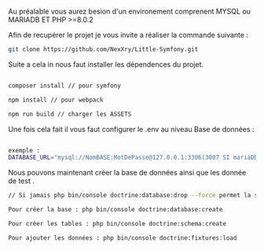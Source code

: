 Au préalable vous aurez besion d'un environement comprenent MYSQL ou MARIADB ET PHP >=8.0.2

Afin de recupérer le projet je vous invite a réaliser la commande suivante :

``` BASH
git clone https://github.com/NexXry/Little-Symfony.git

```

Suite a cela in nous faut installer les dépendences du projet.

``` BASH

composer install // pour symfony

npm install // pour webpack

npm run build // charger les ASSETS

```

Une fois cela fait il vous faut configurer le .env au niveau Base de données :

``` BASH

exemple : 
DATABASE_URL="mysql://NomBASE:MotDePasse@127.0.0.1:3306(3007 SI mariaDB)/hello?serverVersion=10.5.15-MariaDB-1:10.5.15+maria~focal &charset=utf8mb4" (La version de la BDD peut varier ajouter la votre.)


```
Nous pouvons maintenant créer la base de données ainsi que les donnée de  test .

``` BASH
// Si jamais php bin/console doctrine:database:drop --force permet la suppresion de la base en cas de rater

Pour créer la base : php bin/console doctrine:database:create

Pour créer les tables : php bin/console doctrine:schema:create

Pour ajouter les données : php bin/console doctrine:fixtures:load

```